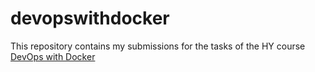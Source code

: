 # devopswithdocker  
This repository contains my submissions for the tasks of the HY course [DevOps with Docker](https://devopswithdocker.com/)
